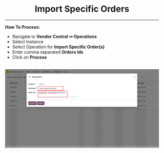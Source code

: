 <h1 align="center"><strong>  Import Specific Orders </strong></h1>

<hr>

**How To Process:**

* Navigate to **Vendor Central ↣ Operations**
* Select Instance
* Select Operation for **Import Specific Order(s)**
* Enter comma separated **Orders Ids**
* Click on **Process**

<br/>

<div align="center">
  <img src="./images/VC-16.png" alt="">
</div>
